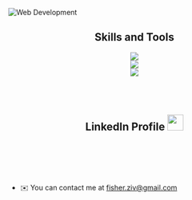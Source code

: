 ![Web Development](https://quotefancy.com/media/wallpaper/3840x2160/2071544-Albert-Einstein-Quote-If-you-can-t-explain-something-simply-you.jpg)

<h2 align="center">Skills and Tools</h2>

<div align="center">
    <img src="https://skillicons.dev/icons?i=html,css,sass,js,ts" /><br>
    <img src="https://skillicons.dev/icons?i=react,nodejs,nestjs,vite,nextjs" /><br>
    <img src="https://skillicons.dev/icons?i=docker,mysql,linux,git,aws" /><br>
</div>

<br/><br/>

<h2 align="center">LinkedIn Profile
<a href="https://www.linkedin.com/in/ziv-fisher" target="_blank" rel="noreferrer"> <picture> <source media="(prefers-color-scheme: dark)" srcset="https://raw.githubusercontent.com/danielcranney/readme-generator/main/public/icons/socials/linkedin-dark.svg" /> <source media="(prefers-color-scheme: light)" srcset="https://raw.githubusercontent.com/danielcranney/readme-generator/main/public/icons/socials/linkedin.svg" /> <img src="https://raw.githubusercontent.com/danielcranney/readme-generator/main/public/icons/socials/linkedin.svg" width="32" height="32" /> </picture> </a>
</h2>

<br/><br/><br/><br/>

* ✉️  You can contact me at [fisher.ziv@gmail.com](mailto:fisher.ziv@gmail.com)

